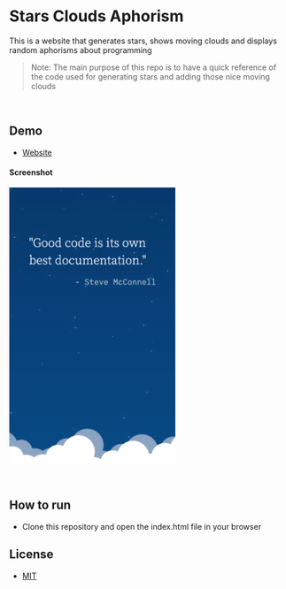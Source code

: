 # Stars Clouds Aphorism

This is a website that generates stars, shows moving clouds and displays random aphorisms about programming

> Note: The main purpose of this repo is to have a quick reference of the code used for generating stars and adding those nice moving clouds

&nbsp;

## Demo

- [Website](https://emanuelefavero.github.io/stars-clouds-aphorism/)

#### Screenshot

<img src="screenshot.png" alt="screenshot" width="300">

&nbsp;

## How to run

- Clone this repository and open the index.html file in your browser

## License

- [MIT](LICENSE.md)
